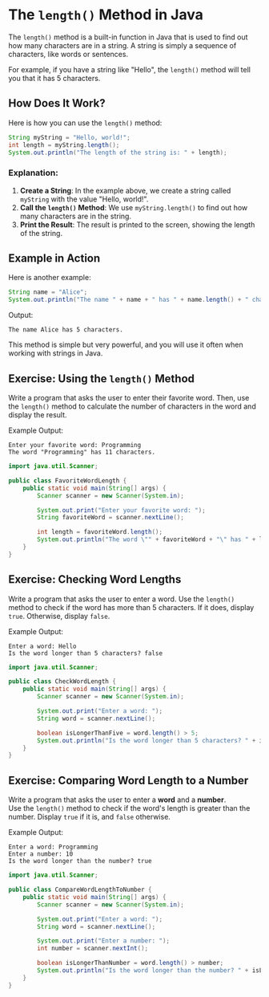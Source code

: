 # The `length()` Method in Java

The `length()` method is a built-in function in Java that is used to find out how many characters are in a string. A string is simply a sequence of characters, like words or sentences.

For example, if you have a string like "Hello", the `length()` method will tell you that it has 5 characters.

## How Does It Work?

Here is how you can use the `length()` method:

```java
String myString = "Hello, world!";
int length = myString.length();
System.out.println("The length of the string is: " + length);
```

### Explanation:
1. **Create a String**: In the example above, we create a string called `myString` with the value "Hello, world!".
2. **Call the `length()` Method**: We use `myString.length()` to find out how many characters are in the string.
3. **Print the Result**: The result is printed to the screen, showing the length of the string.

## Example in Action

Here is another example:

```java
String name = "Alice";
System.out.println("The name " + name + " has " + name.length() + " characters.");
```

Output:
```
The name Alice has 5 characters.
```

This method is simple but very powerful, and you will use it often when working with strings in Java.

## Exercise: Using the `length()` Method

Write a program that asks the user to enter their favorite word. Then, use the `length()` method to calculate the number of characters in the word and display the result.

Example Output:

```console
Enter your favorite word: Programming
The word "Programming" has 11 characters.
```

<hint title="Solution">

```java
import java.util.Scanner;

public class FavoriteWordLength {
    public static void main(String[] args) {
        Scanner scanner = new Scanner(System.in);

        System.out.print("Enter your favorite word: ");
        String favoriteWord = scanner.nextLine();

        int length = favoriteWord.length();
        System.out.println("The word \"" + favoriteWord + "\" has " + length + " characters.");
    }
}
```

</hint>


## Exercise: Checking Word Lengths

Write a program that asks the user to enter a word. Use the `length()` method to check if the word has more than 5 characters. If it does, display `true`. Otherwise, display `false`.

Example Output:
```
Enter a word: Hello
Is the word longer than 5 characters? false
```

<hint title="Solution">

```java
import java.util.Scanner;

public class CheckWordLength {
    public static void main(String[] args) {
        Scanner scanner = new Scanner(System.in);

        System.out.print("Enter a word: ");
        String word = scanner.nextLine();

        boolean isLongerThanFive = word.length() > 5;
        System.out.println("Is the word longer than 5 characters? " + isLongerThanFive);
    }
}
```

</hint>

## Exercise: Comparing Word Length to a Number

Write a program that asks the user to enter a **word** and a **number**.\
Use the `length()` method to check if the word's length is greater than the number. Display `true` if it is, and `false` otherwise.

Example Output:
```
Enter a word: Programming
Enter a number: 10
Is the word longer than the number? true
```

<hint title="Solution">

```java
import java.util.Scanner;

public class CompareWordLengthToNumber {
    public static void main(String[] args) {
        Scanner scanner = new Scanner(System.in);

        System.out.print("Enter a word: ");
        String word = scanner.nextLine();

        System.out.print("Enter a number: ");
        int number = scanner.nextInt();

        boolean isLongerThanNumber = word.length() > number;
        System.out.println("Is the word longer than the number? " + isLongerThanNumber);
    }
}
```

</hint>